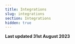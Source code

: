 ```yaml
---
title: Integrations
slug: integrations
section: Integrations
hidden: true
---
```


**Last updated 31st August 2023**

